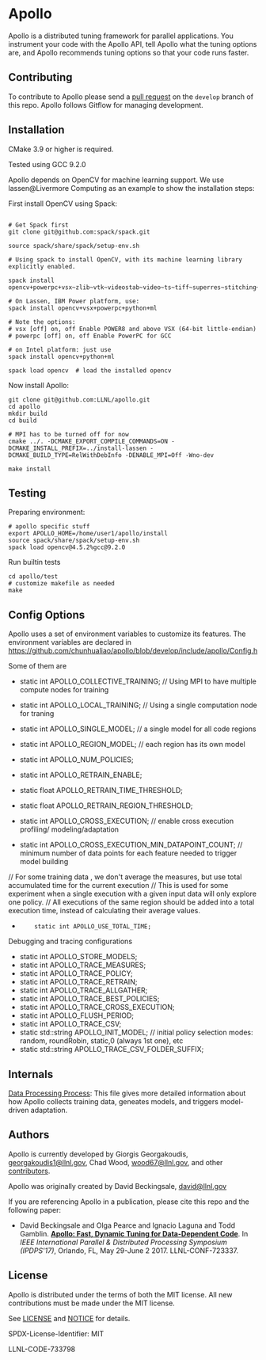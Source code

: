 # Apollo

Apollo is a distributed tuning framework for parallel applications.  You
instrument your code with the Apollo API, tell Apollo what the tuning
options are, and Apollo recommends tuning options so that your code
runs faster.

## Contributing

To contribute to Apollo please send a
[pull request](https://help.github.com/articles/using-pull-requests/) on the
`develop` branch of this repo. Apollo follows Gitflow for managing development.

## Installation

CMake 3.9 or higher is required.

Tested using GCC 9.2.0

Apollo depends on OpenCV for machine learning support.  We use lassen@Livermore Computing as an example to show the installation steps: 

First install OpenCV using Spack: 

```

# Get Spack first
git clone git@github.com:spack/spack.git

source spack/share/spack/setup-env.sh

# Using spack to install OpenCV, with its machine learning library explicitly enabled. 
 
spack install opencv+powerpc+vsx~zlib~vtk~videostab~video~ts~tiff~superres~stitching~png~openclamdfft~openclamdblas~gtk~highgui~eigen+python~openmp~videoio~calib3d~features2d~dnn~flann~imgproc~ipp~ipp_iw~jasper~java~jpeg~lapack~opencl~opencl_svm~pthreads_pf+ml

# On Lassen, IBM Power platform, use:
spack install opencv+vsx+powerpc+python+ml

# Note the options: 
# vsx [off] on, off Enable POWER8 and above VSX (64-bit little-endian)
# powerpc [off] on, off Enable PowerPC for GCC

# on Intel platform: just use
spack install opencv+python+ml

spack load opencv  # load the installed opencv

```


Now install Apollo:
```
git clone git@github.com:LLNL/apollo.git
cd apollo
mkdir build
cd build

# MPI has to be turned off for now
cmake ../. -DCMAKE_EXPORT_COMPILE_COMMANDS=ON -DCMAKE_INSTALL_PREFIX=../install-lassen -DCMAKE_BUILD_TYPE=RelWithDebInfo -DENABLE_MPI=Off -Wno-dev

make install

```
## Testing

Preparing environment: 
```
# apollo specific stuff
export APOLLO_HOME=/home/user1/apollo/install
source spack/share/spack/setup-env.sh
spack load opencv@4.5.2%gcc@9.2.0
```

Run builtin tests

```
cd apollo/test
# customize makefile as needed
make

```

## Config Options

Apollo uses a set of environment variables to customize its features. The environment variables are declared in https://github.com/chunhualiao/apollo/blob/develop/include/apollo/Config.h

Some of them are
* static int APOLLO_COLLECTIVE_TRAINING; // Using MPI to have multiple compute nodes for training
* static int APOLLO_LOCAL_TRAINING;         // Using a single computation node for traning
* static int APOLLO_SINGLE_MODEL;  // a single model for all code regions
* static int APOLLO_REGION_MODEL;  // each region has its own model 
* static int APOLLO_NUM_POLICIES;
* static int APOLLO_RETRAIN_ENABLE;
* static float APOLLO_RETRAIN_TIME_THRESHOLD;
* static float APOLLO_RETRAIN_REGION_THRESHOLD;

* static int APOLLO_CROSS_EXECUTION;  // enable cross execution profiling/ modeling/adaptation       
* static int APOLLO_CROSS_EXECUTION_MIN_DATAPOINT_COUNT;  // minimum number of data points for each feature needed to trigger model building

// For some training data , we don't average the measures, but use total accumulated time for the current execution
// This is used for some experiment when a single execution with a given input data will only explore one policy.
// All executions of the same region should be added into a total execution time, instead of calculating their average values.
*         static int APOLLO_USE_TOTAL_TIME; 
         
Debugging and tracing configurations
* static int APOLLO_STORE_MODELS;
* static int APOLLO_TRACE_MEASURES;
* static int APOLLO_TRACE_POLICY;
* static int APOLLO_TRACE_RETRAIN;
* static int APOLLO_TRACE_ALLGATHER;
* static int APOLLO_TRACE_BEST_POLICIES;
* static int APOLLO_TRACE_CROSS_EXECUTION;
* static int APOLLO_FLUSH_PERIOD;
* static int APOLLO_TRACE_CSV;        
* static std::string APOLLO_INIT_MODEL; // initial policy selection modes: random, roundRobin, static,0 (always 1st one), etc
* static std::string APOLLO_TRACE_CSV_FOLDER_SUFFIX;

## Internals

[Data Processing Process](https://github.com/chunhualiao/apollo/blob/develop/docs/training-data-processing.md): This file gives more detailed information about how Apollo collects training data, geneates models, and triggers model-driven adaptation. 


## Authors

Apollo is currently developed by Giorgis Georgakoudis, georgakoudis1@llnl.gov,
Chad Wood, wood67@llnl.gov, and other
[contributors](https://github.com/LLNL/apollo/graphs/contributors).

Apollo was originally created by David Beckingsale, david@llnl.gov

If you are referencing Apollo in a publication, please cite this repo and
the following paper:

* David Beckingsale and Olga Pearce and Ignacio Laguna and Todd Gamblin.
  [**Apollo: Fast, Dynamic Tuning for Data-Dependent Code**](https://computing.llnl.gov/projects/apollo/apollo-fast-lightweight-dynamic-tuning-data-dependent-code-llnl-paper_0.pdf). In *IEEE International Parallel & Distributed Processing Symposium (IPDPS'17)*, Orlando, FL, May 29-June 2 2017. LLNL-CONF-723337.

## License

Apollo is distributed under the terms of both the MIT license.  All new
contributions must be made under the MIT license.

See [LICENSE](https://github.com/LLNL/apollo/blob/master/LICENSE) and
[NOTICE](https://github.com/LLNL/apollo/blob/master/NOTICE) for details.

SPDX-License-Identifier: MIT

LLNL-CODE-733798
